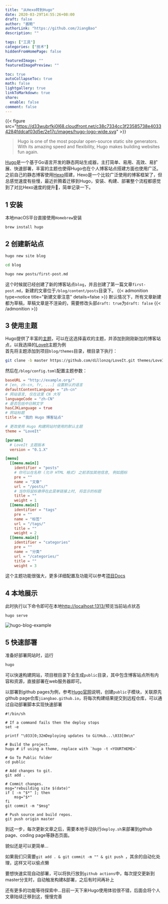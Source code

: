 ```yaml
---
title: "从Hexo转到Hugo"
date: 2020-03-29T14:55:26+08:00
draft: false
author: "酱鲍"
authorLink: "https://github.com/JiangBao"
description: ""

tags: ["工具"]
categories: ["技术"]
hiddenFromHomePage: false

featuredImage: ""
featuredImagePreview: ""

toc: true
autoCollapseToc: true
math: false
lightgallery: true
linkToMarkdown: true
share:
  enable: false
comment: false
---
```

{{< figure src="https://d33wubrfki0l68.cloudfront.net/c38c7334cc3f23585738e40334284fddcaf03d5e/2e17c/images/hugo-logo-wide.svg" >}}
<!--more-->
> Hugo is one of the most popular open-source static site generators. With its amazing speed and flexibility, Hugo makes building websites fun again.  

[Hugo](https://gohugo.io/)是一个基于Go语言开发的静态网站生成器，主打简单、易用、高效、易扩展、快速部署，丰富的主题也使得Hugo也在个人博客站点搭建方面也使用广泛。之前自己的静态博客使用[Hexo](https://hexo.io/)搭建，Hexo是一个比较广泛使用的博客框架了，但总感觉速度有些慢，最近折腾着迁移到Hugo，安装、构建、部署整个流程都感觉到了对比Hexo速度的提升:rocket:，简单记录一下。

## 1 安装
本地macOS平台直接使用`Homebrew`安装
```Bash
brew install hugo
```

## 2 创建新站点
```Bash
hugo new site blog

cd blog

hugo new posts/first-post.md
```
这个时候就已经创建了新的博客站点`blog`，并且创建了第一篇文章`first-post.md`，新建的文章位于`/blog/content/posts`目录下。
{{< admonition type=notice title="新建文章注意" details=false >}}
默认情况下，所有文章新建都为草稿，草稿文章是不渲染的，需要修改头部`draft: true`为`draft: false`
{{< /admonition >}}

## 3 使用主题
Hugo提供了丰富的[主题](https://themes.gohugo.io/)，可以在这选择喜欢的主题，并添加到刚刚新加的博客站点，以我选择的[LoveIt](https://github.com/dillonzq/LoveIt)主题为例  
首先将主题添加到项目`blog/themes`目录，根目录下执行：
```Bash
git clone -b master https://github.com/dillonzq/LoveIt.git themes/LoveIt
```

然后在`/blog/config.toml`配置主题参数：
```toml
baseURL = "http://example.org/"
# [en, zh-cn, fr, ...] 设置默认的语言
defaultContentLanguage = "zh-cn"
# 网站语言, 仅在这里 CN 大写
languageCode = "zh-CN"
# 是否包括中日韩文字
hasCJKLanguage = true
# 网站标题
title = "我的 Hugo 博客站点"

# 更改使用 Hugo 构建网站时使用的默认主题
theme = "LoveIt"

[params]
  # LoveIt 主题版本
  version = "0.1.X"

[menu]
  [[menu.main]]
    identifier = "posts"
    # 你可以在名称 (允许 HTML 格式) 之前添加其他信息, 例如图标
    pre = ""
    name = "文章"
    url = "/posts/"
    # 当你将鼠标悬停在此菜单链接上时, 将显示的标题
    title = ""
    weight = 1
  [[menu.main]]
    identifier = "tags"
    pre = ""
    name = "标签"
    url = "/tags/"
    title = ""
    weight = 2
  [[menu.main]]
    identifier = "categories"
    pre = ""
    name = "分类"
    url = "/categories/"
    title = ""
    weight = 3
```
这个主题功能很强大，更多详细配置及功能可以参考[项目Docs](https://hugoloveit.com/categories/documentation/)

## 4 本地展示
此时执行以下命令即可在本地[http://localhost:1313/](http://localhost:1313/)预览当前站点状态
```bash
hugo serve
```
![hugo-blog-example](https://jiangbao-1258001083.cos.ap-shanghai.myqcloud.com/hugo-blog-example.png)

## 5 快速部署
准备好部署网站时，运行
```bash
hugo
```
可以快速构建网站，项目根目录下会生成`public`目录，其中包含博客站点所有内容和资源，直接部署在web服务器即可。

以部署到github pages为例，参考[Hugo官网](https://gohugo.io/hosting-and-deployment/hosting-on-github/)说明，创建`public`子模块，关联原先github page仓库`jiangbao.github.io`，将每次构建结果提交到远程仓库，可以通过自动部署脚本实现快速部署
```shell
#!/bin/sh

# If a command fails then the deploy stops
set -e

printf "\033[0;32mDeploying updates to GitHub...\033[0m\n"

# Build the project.
hugo # if using a theme, replace with `hugo -t <YOURTHEME>`

# Go To Public folder
cd public

# Add changes to git.
git add .

# Commit changes.
msg="rebuilding site $(date)"
if [ -n "$*" ]; then
	msg="$*"
fi
git commit -m "$msg"

# Push source and build repos.
git push origin master
```

到这一步，每次更新文章之后，需要本地手动执行`deploy.sh`来部署到github page、coding page等静态页面。  

貌似还是可以更简单...

如果我们只需要`git add . & git commit -m "" & git push `，其余的自动化处理，这样又可以偷点懒

要想快速实现自动部署，可以将执行放到`github actions`中，每次提交更新到master分支时，自动触发构建&部署，之后有时间再补上

还有更多的功能等待探索中...目前一天下来Hugo使用体验很不错，后面会将个人文章陆续迁移到这，慢慢完善